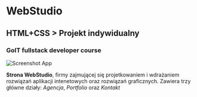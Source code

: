 # WebStudio

## HTML+CSS > Projekt indywidualny

### GoIT fullstack developer course

![Screenshot App](https://raw.githubusercontent.com/brzozanet/goit-markup/main/github/gh-cover-goit-markup.png)

**Strona WebStudio**, firmy zajmującej się projetkowaniem i wdrażaniem rozwiązań aplikacji intenetowych oraz rozwiązań graficznych. Zawiera trzy główne działy: _Agencja_, _Portfolio_ oraz _Kontakt_
